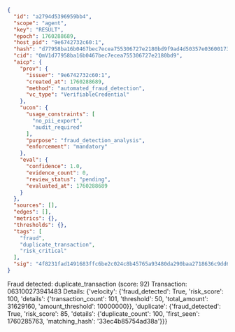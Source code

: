 ```json
{
  "id": "a2794d5396959bb4",
  "scope": "agent",
  "key": "RESULT",
  "epoch": 1760288689,
  "host_pid": "9e6742732c60:1",
  "hash": "d77958ba16b0467bec7ecea755306727e2180bd9f9ad4d50357e03600173e860",
  "cid": "QmV1d77958ba16b0467bec7ecea755306727e2180bd9",
  "aicp": {
    "prov": {
      "issuer": "9e6742732c60:1",
      "created_at": 1760288689,
      "method": "automated_fraud_detection",
      "vc_type": "VerifiableCredential"
    },
    "ucon": {
      "usage_constraints": [
        "no_pii_export",
        "audit_required"
      ],
      "purpose": "fraud_detection_analysis",
      "enforcement": "mandatory"
    },
    "eval": {
      "confidence": 1.0,
      "evidence_count": 0,
      "review_status": "pending",
      "evaluated_at": 1760288689
    }
  },
  "sources": [],
  "edges": [],
  "metrics": {},
  "thresholds": {},
  "tags": [
    "fraud",
    "duplicate_transaction",
    "risk_critical"
  ],
  "sig": "4f8231fad1491683ffc6be2c024c8b45765a93480da290baa2718636c9dd68e6"
}
```

Fraud detected: duplicate_transaction (score: 92)
Transaction: 063100273941483
Details: {'velocity': {'fraud_detected': True, 'risk_score': 100, 'details': {'transaction_count': 101, 'threshold': 50, 'total_amount': 31629160, 'amount_threshold': 10000000}}, 'duplicate': {'fraud_detected': True, 'risk_score': 85, 'details': {'duplicate_count': 100, 'first_seen': 1760285763, 'matching_hash': '33ec4b85754ad38a'}}}